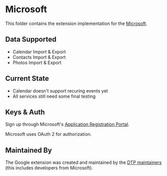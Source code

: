 # Microsoft
This folder contains the extension implementation for the
[Microsoft](https://www.microsoft.com).

## Data Supported

 - Calendar Import & Export
 - Contacts Import & Export
 - Photos Import & Export

## Current State

 - Calendar doesn't support recuring events yet
 - All services still need some final testing

## Keys & Auth

Sign up through Microsoft's [Application Registration Portal](https://apps.dev.microsoft.com/).

Microsoft uses OAuth 2 for authorization.

## Maintained By

The Google extension was created and maintained by the
[DTP maintainers](mailto:portability-maintainers@googlegroups.com)
(this includes developers from Microsoft).
